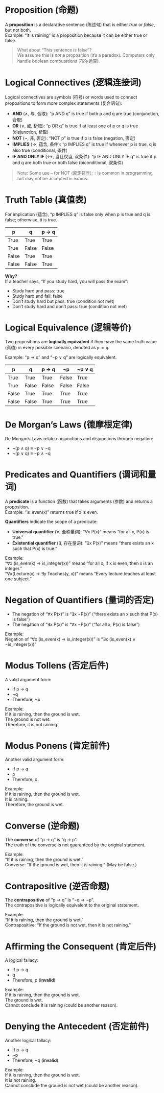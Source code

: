 # Proposition (命题)

A **proposition** is a declarative sentence (陈述句) that is either *true* or *false*, but not both.  
Example: “It is raining” is a proposition because it can be either true or false.

> What about “This sentence is false”?  
> We assume this is *not* a proposition (it’s a paradox). Computers only handle boolean computations (布尔运算).

# Logical Connectives (逻辑连接词)

Logical connectives are symbols (符号) or words used to connect propositions to form more complex statements (复合语句):

- **AND** (∧, 与, 合取): “p AND q” is true if both p and q are true (conjunction, 合取)
- **OR** (∨, 或, 析取): “p OR q” is true if at least one of p or q is true (disjunction, 析取)
- **NOT** (¬, 非, 否定): “NOT p” is true if p is false (negation, 否定)
- **IMPLIES** (→, 蕴含, 条件): “p IMPLIES q” is true if whenever p is true, q is also true (conditional, 条件)
- **IF AND ONLY IF** (↔, 当且仅当, 双条件): “p IF AND ONLY IF q” is true if p and q are both true or both false (biconditional, 双条件)

> Note: Some use `~` for NOT (否定符号); `!` is common in programming but may not be accepted in exams.

# Truth Table (真值表)

For implication (蕴含), “p IMPLIES q” is false only when p is true and q is false; otherwise, it is true.

| p     | q     | p → q |
|-------|-------|-------|
| True  | True  | True  |
| True  | False | False |
| False | True  | True  |
| False | False | True  |

**Why?**  
If a teacher says, “If you study hard, you will pass the exam”:
- Study hard and pass: true
- Study hard and fail: false
- Don’t study hard but pass: true (condition not met)
- Don’t study hard and don’t pass: true (condition not met)

# Logical Equivalence (逻辑等价)

Two propositions are **logically equivalent** if they have the same truth value (真值) in every possible scenario, denoted as `p ≡ q`.

Example: “p → q” and “¬p ∨ q” are logically equivalent.

| p     | q     | p → q | ¬p    | ¬p ∨ q |
|-------|-------|-------|-------|--------|
| True  | True  | True  | False | True   |
| True  | False | False | False | False  |
| False | True  | True  | True  | True   |
| False | False | True  | True  | True   |

# De Morgan’s Laws (德摩根定律)

De Morgan’s Laws relate conjunctions and disjunctions through negation:

- ¬(p ∧ q) ≡ ¬p ∨ ¬q
- ¬(p ∨ q) ≡ ¬p ∧ ¬q

# Predicates and Quantifiers (谓词和量词)

A **predicate** is a function (函数) that takes arguments (参数) and returns a proposition.  
Example: “is_even(x)” returns true if x is even.

**Quantifiers** indicate the scope of a predicate:

- **Universal quantifier** (∀, 全称量词): “∀x P(x)” means “for all x, P(x) is true.”
- **Existential quantifier** (∃, 存在量词): “∃x P(x)” means “there exists an x such that P(x) is true.”

Example:  
“∀x (is_even(x) → is_integer(x))” means “for all x, if x is even, then x is an integer.”  
“∀x(Lecture(x) → ∃y Teaches(y, x))” means “Every lecture teaches at least one subject.”


# Negation of Quantifiers (量词的否定)

- The negation of “∀x P(x)” is “∃x ¬P(x)” (“there exists an x such that P(x) is false”)
- The negation of “∃x P(x)” is “∀x ¬P(x)” (“for all x, P(x) is false”)

Example:  
Negation of “∀x (is_even(x) → is_integer(x))” is “∃x (is_even(x) ∧ ¬is_integer(x))”

# Modus Tollens (否定后件)

A valid argument form:

- If p → q
- ¬q
- Therefore, ¬p

Example:  
If it is raining, then the ground is wet.  
The ground is not wet.  
Therefore, it is not raining.

# Modus Ponens (肯定前件)

Another valid argument form:

- If p → q
- p
- Therefore, q

Example:  
If it is raining, then the ground is wet.  
It is raining.  
Therefore, the ground is wet.

# Converse (逆命题)

The **converse** of “p → q” is “q → p”.  
The truth of the converse is not guaranteed by the original statement.

Example:  
“If it is raining, then the ground is wet.”  
Converse: “If the ground is wet, then it is raining.” (May be false.)

# Contrapositive (逆否命题)

The **contrapositive** of “p → q” is “¬q → ¬p”.  
The contrapositive is logically equivalent to the original statement.

Example:  
“If it is raining, then the ground is wet.”  
Contrapositive: “If the ground is not wet, then it is not raining.”

# Affirming the Consequent (肯定后件)

A logical fallacy:

- If p → q
- q
- Therefore, p (**invalid**)

Example:  
If it is raining, then the ground is wet.  
The ground is wet.  
Cannot conclude it is raining (could be another reason).

# Denying the Antecedent (否定前件)

Another logical fallacy:

- If p → q
- ¬p
- Therefore, ¬q (**invalid**)

Example:  
If it is raining, then the ground is wet.  
It is not raining.  
Cannot conclude the ground is not wet (could be another reason).